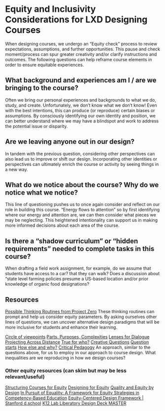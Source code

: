 # Equity and Inclusivity Considerations for LXD Designing Courses

When designing courses, we undergo an “Equity check” process to review expectations, assumptions, and further opportunities. This pause and check moment/process can spur greater creativity and/or clarify instructions and outcomes. The following questions can help reframe course elements in order to ensure equitable experiences.

## What background and experiences am I / are we bringing to the course?

Often we bring our personal experiences and backgrounds to what we do, study, and create. Unfortunately, we don’t know what we don’t know! Even with the best intentions, this can produce (or reproduce) certain biases or assumptions. By consciously identifying our own identity and position, we can better understand where we may have a blindspot and work to address the potential issue or disparity.

## Are we leaving anyone out in our design?

In tandem with the previous question, considering other perspectives can also lead us to improve or shift our design. Incorporating other identities or perspectives can ultimately enrich the course or activity by seeing things in a new way.

## What do we notice about the course? Why do we notice what we notice?
This line of questioning pushes us to once again consider and reflect on our role in building this course. “Energy flows to attention” so by first identifying where our energy and attention are, we can then consider what pieces we may be neglecting. This heightened intentionality can support us in making more informed decisions about each area of the course.

## Is there a “shadow curriculum” or “hidden requirements” needed to complete tasks in this course?
When drafting a field work assignment, for example, do we assume that students have access to a car? that they can walk? Does a discussion about “state level farming policies presume a US-based location and/or prior knowledge of organic food designations? 

## Resources
[Possible Thinking Routines from Project Zero](https://pz.harvard.edu/thinking-routines) These thinking routines can prompt and help us consider equity parameters. By asking ourselves other lines of questions, we can uncover alternative design paradigms that will be more inclusive for students and enhance their learning. 

[Circle of viewpoints](https://pz.harvard.edu/sites/default/files/Circle%20of%20Viewpoints_0.pdf)
[Parts, Purposes, Complexities](https://pz.harvard.edu/sites/default/files/Parts%20Purposes%20Complexities%20-%20for%20exploring%20complexity.pdf)
[Lenses for Dialogue](https://pz.harvard.edu/sites/default/files/Lenses%20for%20Dialogue.pdf)
[Projecting Across Distance](https://pz.harvard.edu/sites/default/files/Projecting%20Across%20Distance.pdf)
[True for who?](https://pz.harvard.edu/sites/default/files/True%20for%20Who_0.pdf)
[Creative Questions](https://pz.harvard.edu/sites/default/files/Creative%20Questions_0.pdf)
[Question starts](https://pz.harvard.edu/sites/default/files/Question%20Starts_0.pdf)
[How else and why?](https://pz.harvard.edu/sites/default/files/How%20Else%20and%20Why_3.pdf)
[Critical Pedagogy](https://www.k12academics.com/educational-philosophy/critical-pedagogy#:~:text=Critical%20pedagogy%20is%20a%20teaching,Shor%20defines%20critical%20pedagogy%20as) An approach, similar to the questions above, for us to employ in our approach to course design. What inequalities are we reproducing in how we design courses?

### Other equity resources (can skim but may be less relevant/useful)
[Structuring Courses for Equity](https://www.coursesource.org/courses/structuring-courses-for-equity#tabs-0-content=1)
[Designing for Equity](http://www.aurora-institute.org/wp-content/uploads/CompetencyWorks-DesigningForEquity.pdf)
[Quality and Equity by Design](http://www.aurora-institute.org/wp-content/uploads/CompetencyWorks-QualityAndEquityByDesign.pdf)
[In Pursuit of Equality: A Framework for Equity Strategies in Competency-Based Education](http://www.aurora-institute.org/wp-content/uploads/CompetencyWorks-InPursuitOfEquality-AFrameworkForEquityStrategiesInCompetencyBasedEducation.pdf)
[Equity-Centered Design Framework | Stanford d.school](https://dschool.stanford.edu/resources/equity-centered-design-framework)
[K12 Lab Liberatory Design Deck MASTER](https://docs.google.com/presentation/d/1S-7fZojfgGs3M3T110vaXZFztRvjmMdkCjJ4UiIQ5i0/edit#slide=id.g204dd7f89b_0_491)
